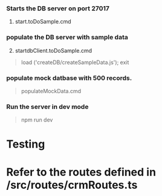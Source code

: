 ### Starts the DB server on port 27017
1. start.toDoSample.cmd

### populate the DB server with sample data
2. startdbClient.toDoSample.cmd
>load ('createDB/createSampleData.js');
>exit

### populate mock datbase with 500 records.
> populateMockData.cmd

### Run the server in dev mode
> npm run dev

# Testing
# Refer to the routes defined in /src/routes/crmRoutes.ts

